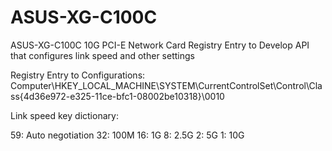# ASUS-XG-C100C
ASUS-XG-C100C 10G PCI-E Network Card Registry Entry to Develop API that configures link speed and other settings

Registry Entry to Configurations: Computer\HKEY_LOCAL_MACHINE\SYSTEM\CurrentControlSet\Control\Class{4d36e972-e325-11ce-bfc1-08002be10318}\0010

Link speed key dictionary: 

59: Auto negotiation</b>
32: 100M</b>
16: 1G</b>
8: 2.5G</b>
2: 5G</b>
1: 10G</b>


